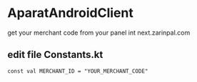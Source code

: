 # AparatAndroidClient
get your merchant code from your panel int next.zarinpal.com

## edit file Constants.kt

```
const val MERCHANT_ID = "YOUR_MERCHANT_CODE"

```

